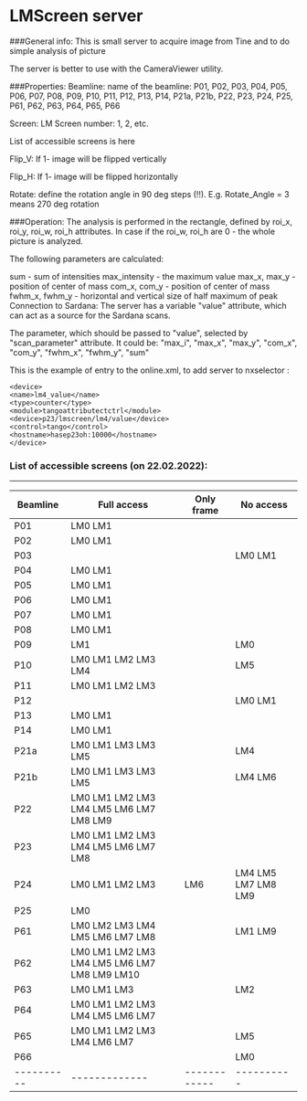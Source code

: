 # LMScreen server

###General info:
This is small server to acquire image from Tine and to do simple analysis of picture

The server is better to use with the CameraViewer utility.

###Properties:
Beamline: name of the beamline: P01, P02, P03, P04, P05, P06, P07, P08, P09, P10, P11, P12, P13, P14, P21a, P21b, P22, P23, P24, P25, P61, P62, P63, P64, P65, P66

Screen: LM Screen number: 1, 2, etc. 

List of accessible screens is here

Flip_V: If 1- image will be flipped vertically

Flip_H: If 1- image will be flipped horizontally

Rotate: define the rotation angle in 90 deg steps (!!). E.g. Rotate_Angle = 3 means 270 deg rotation

###Operation:
The analysis is performed in the rectangle, defined by roi_x, roi_y, roi_w, roi_h attributes. In case if the roi_w, roi_h are 0 - the whole picture is analyzed.

The following parameters are calculated:

sum - sum of intensities 
max_intensity - the maximum value
max_x, max_y - position of center of mass
com_x, com_y - position of center of mass
fwhm_x, fwhm_y - horizontal and vertical size of half maximum of peak
Connection to Sardana:
The server has a variable "value" attribute, which can act as a source for the Sardana scans.

The parameter, which should be passed to "value", selected by "scan_parameter" attribute. It could be: "max_i", "max_x", "max_y", "com_x", "com_y", "fwhm_x", "fwhm_y", "sum"

This is the example of entry to the online.xml, to add server to nxselector :

```
<device>
<name>lm4_value</name>
<type>counter</type>
<module>tangoattributectctrl</module>
<device>p23/lmscreen/lm4/value</device>
<control>tango</control>
<hostname>hasep23oh:10000</hostname>
</device>
```

### List of accessible screens (on 22.02.2022):

-------------------------------------------------
| Beamline | Full access | Only frame | No access|
|----------|-------------|------------|----------|
|P01 | LM0  LM1 | | |
|P02 | LM0  LM1 | | |
|P03 | | | LM0  LM1 | 
|P04 | LM0  LM1 | | |
|P05 | LM0  LM1 | | |
|P06 | LM0  LM1 | | |
|P07 | LM0  LM1 | | |
|P08 | LM0  LM1 | | |
|P09 | LM1 | | LM0  |
|P10 | LM0  LM1 LM2 LM3 LM4 | | LM5|
|P11 | LM0  LM1 LM2 LM3 | | | 
|P12 | | | LM0  LM1 |
|P13 | LM0  LM1 | | |
|P14 | LM0  LM1 | | |
|P21a | LM0  LM1 LM3 LM3 LM5 | | LM4 |
|P21b | LM0  LM1 LM3 LM3 LM5 | | LM4 LM6 |
|P22 | LM0 LM1 LM2 LM3 LM4 LM5 LM6 LM7 LM8 LM9 | | |
|P23 | LM0 LM1 LM2 LM3 LM4 LM5 LM6 LM7 LM8 | | |
|P24 | LM0 LM1 LM2 LM3 | LM6 | LM4 LM5 LM7 LM8 LM9|
|P25 | LM0 | | |
|P61 | LM0 LM2 LM3 LM4 LM5 LM6 LM7 LM8 | | LM1 LM9 |
|P62 | LM0 LM1 LM2 LM3 LM4 LM5 LM6 LM7 LM8 LM9 LM10 | | |
|P63 | LM0 LM1 LM3 | | LM2|
|P64 | LM0 LM1 LM2 LM3 LM4 LM5 LM6 LM7 | | |
|P65 | LM0 LM1 LM2 LM3 LM4 LM6 LM7 | | LM5 |
|P66 | | | LM0 |
|----------|-------------|------------|----------|